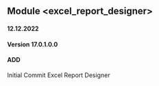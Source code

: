 ## Module <excel_report_designer>

#### 12.12.2022
#### Version 17.0.1.0.0
#### ADD
Initial Commit  Excel Report Designer





